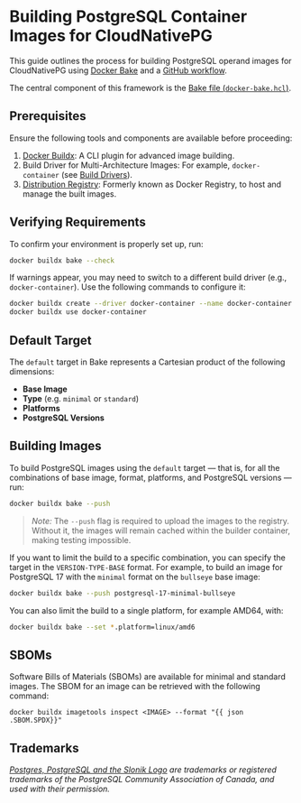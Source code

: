 # Building PostgreSQL Container Images for CloudNativePG

This guide outlines the process for building PostgreSQL operand images for
CloudNativePG using [Docker Bake](https://docs.docker.com/build/bake/) and a
[GitHub workflow](.github/workflows/bake.yaml).

The central component of this framework is the
[Bake file (`docker-bake.hcl`)](docker-bake.hcl).

## Prerequisites

Ensure the following tools and components are available before proceeding:

1. [Docker Buildx](https://github.com/docker/buildx): A CLI plugin for advanced
image building.
2. Build Driver for Multi-Architecture Images: For example, `docker-container`
(see [Build Drivers](https://docs.docker.com/build/builders/drivers/)).
3. [Distribution Registry](https://distribution.github.io/distribution/):
Formerly known as Docker Registry, to host and manage the built images.

## Verifying Requirements

To confirm your environment is properly set up, run:

```bash
docker buildx bake --check
```

If warnings appear, you may need to switch to a different build driver (e.g.,
`docker-container`). Use the following commands to configure it:

```bash
docker buildx create --driver docker-container --name docker-container
docker buildx use docker-container
```

## Default Target

The `default` target in Bake represents a Cartesian product of the following
dimensions:

- **Base Image**
- **Type** (e.g. `minimal` or `standard`)
- **Platforms**
- **PostgreSQL Versions**

## Building Images

To build PostgreSQL images using the `default` target — that is, for all the
combinations of base image, format, platforms, and PostgreSQL versions — run:

```bash
docker buildx bake --push
```

> *Note:* The `--push` flag is required to upload the images to the registry.
> Without it, the images will remain cached within the builder container,
> making testing impossible.

If you want to limit the build to a specific combination, you can specify the
target in the `VERSION-TYPE-BASE` format. For example, to build an image for
PostgreSQL 17 with the `minimal` format on the `bullseye` base image:

```bash
docker buildx bake --push postgresql-17-minimal-bullseye
```

You can also limit the build to a single platform, for example AMD64, with:

```bash
docker buildx bake --set *.platform=linux/amd6
```

## SBOMs

Software Bills of Materials (SBOMs) are available for minimal and standard
images. The SBOM for an image can be retrieved with the following command:

```shell
docker buildx imagetools inspect <IMAGE> --format "{{ json .SBOM.SPDX}}"
```

## Trademarks

*[Postgres, PostgreSQL and the Slonik Logo](https://www.postgresql.org/about/policies/trademarks/)
are trademarks or registered trademarks of the PostgreSQL Community Association
of Canada, and used with their permission.*
